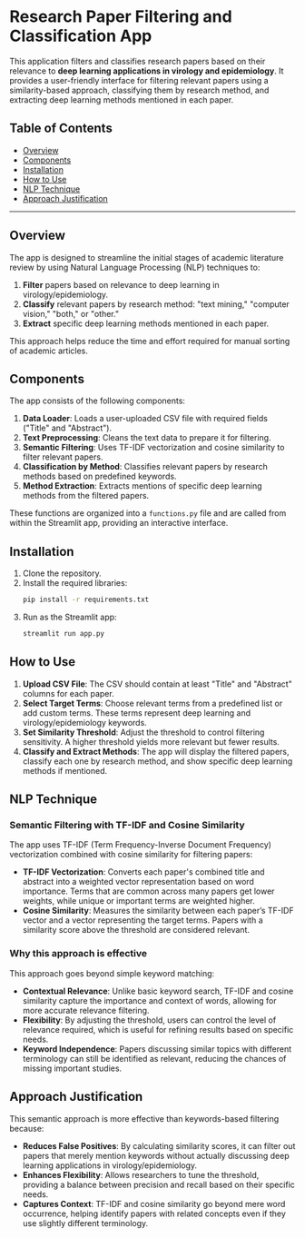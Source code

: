 # Research Paper Filtering and Classification App

This application filters and classifies research papers based on their relevance to **deep learning applications in virology and epidemiology**. It provides a user-friendly interface for filtering relevant papers using a similarity-based approach, classifying them by research method, and extracting deep learning methods mentioned in each paper.

## Table of Contents
- [Overview](#overview)
- [Components](#components)
- [Installation](#installation)
- [How to Use](#how-to-use)
- [NLP Technique](#nlp-technique)
- [Approach Justification](#approach-justification)

---

## Overview

The app is designed to streamline the initial stages of academic literature review by using Natural Language Processing (NLP) techniques to:
1. **Filter** papers based on relevance to deep learning in virology/epidemiology.
2. **Classify** relevant papers by research method: "text mining," "computer vision," "both," or "other."
3. **Extract** specific deep learning methods mentioned in each paper.

This approach helps reduce the time and effort required for manual sorting of academic articles.

## Components

The app consists of the following components:

1. **Data Loader**: Loads a user-uploaded CSV file with required fields ("Title" and "Abstract").
2. **Text Preprocessing**: Cleans the text data to prepare it for filtering.
3. **Semantic Filtering**: Uses TF-IDF vectorization and cosine similarity to filter relevant papers.
4. **Classification by Method**: Classifies relevant papers by research methods based on predefined keywords.
5. **Method Extraction**: Extracts mentions of specific deep learning methods from the filtered papers.

These functions are organized into a `functions.py` file and are called from within the Streamlit app, providing an interactive interface.

## Installation

1. Clone the repository.
2. Install the required libraries:
   ```bash
   pip install -r requirements.txt
3. Run as the Streamlit app:
    ```bash
   streamlit run app.py

## How to Use
1. **Upload CSV File**: The CSV should contain at least "Title" and "Abstract" columns for each paper.
2. **Select Target Terms**: Choose relevant terms from a predefined list or add custom terms. These terms represent deep learning and virology/epidemiology keywords.
3. **Set Similarity Threshold**: Adjust the threshold to control filtering sensitivity. A higher threshold yields more relevant but fewer results.
4. **Classify and Extract Methods**: The app will display the filtered papers, classify each one by research method, and show specific deep learning methods if mentioned.

## NLP Technique
### Semantic Filtering with TF-IDF and Cosine Similarity
The app uses TF-IDF (Term Frequency-Inverse Document Frequency) vectorization combined with cosine similarity for filtering papers:

- **TF-IDF Vectorization**: Converts each paper's combined title and abstract into a weighted vector representation based on word importance. Terms that are common across many papers get lower weights, while unique or important terms are weighted higher.
- **Cosine Similarity**: Measures the similarity between each paper’s TF-IDF vector and a vector representing the target terms. Papers with a similarity score above the threshold are considered relevant.

### Why this approach is effective
This approach goes beyond simple keyword matching:

- **Contextual Relevance**: Unlike basic keyword search, TF-IDF and cosine similarity capture the importance and context of words, allowing for more accurate relevance filtering.
- **Flexibility**: By adjusting the threshold, users can control the level of relevance required, which is useful for refining results based on specific needs.
- **Keyword Independence**: Papers discussing similar topics with different terminology can still be identified as relevant, reducing the chances of missing important studies.

## Approach Justification
This semantic approach is more effective than keywords-based filtering because:

- **Reduces False Positives**: By calculating similarity scores, it can filter out papers that merely mention keywords without actually discussing deep learning applications in virology/epidemiology.
- **Enhances Flexibility**: Allows researchers to tune the threshold, providing a balance between precision and recall based on their specific needs.
- **Captures Context**: TF-IDF and cosine similarity go beyond mere word occurrence, helping identify papers with related concepts even if they use slightly different terminology.
